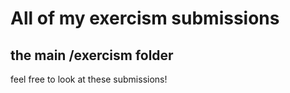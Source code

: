 # All of my exercism submissions
## the main /exercism folder

feel free to look at these submissions!
